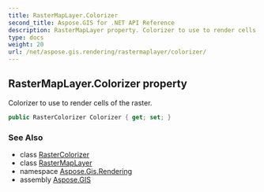 ```yaml
---
title: RasterMapLayer.Colorizer
second_title: Aspose.GIS for .NET API Reference
description: RasterMapLayer property. Colorizer to use to render cells of the raster
type: docs
weight: 20
url: /net/aspose.gis.rendering/rastermaplayer/colorizer/
---
```

## RasterMapLayer.Colorizer property

Colorizer to use to render cells of the raster.

```csharp
public RasterColorizer Colorizer { get; set; }
```

### See Also

* class [RasterColorizer](../../../aspose.gis.rendering.colorizers/rastercolorizer/)
* class [RasterMapLayer](../)
* namespace [Aspose.Gis.Rendering](../../rastermaplayer/)
* assembly [Aspose.GIS](../../../)


